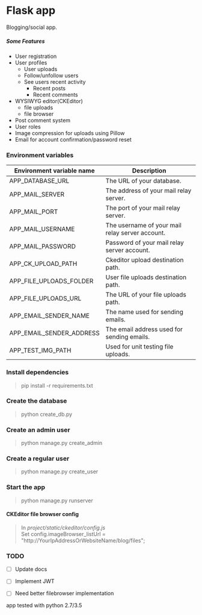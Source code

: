 # Flask app
Blogging/social app. 
##### Some Features
* User registration
* User profiles 
	* User uploads
   * Follow/unfollow users  
  * See users recent activity
	  * Recent posts
	  * Recent comments
* WYSIWYG editor(CKEditor)
  * file uploads
  * file browser 
* Post comment system
* User roles 
* Image compression for uploads using Pillow
* Email for account confirmation/password reset

### Environment variables
|Environment variable name  | Description  |
|--|--|
|APP_DATABASE_URL|The URL of your database.|
|APP_MAIL_SERVER|The address of your mail relay server.|
|APP_MAIL_PORT|The port of your mail relay server.|
|APP_MAIL_USERNAME|The username of your mail relay server account.|
|APP_MAIL_PASSWORD|Password of your mail relay server account.|
|APP_CK_UPLOAD_PATH|Ckeditor upload destination path.|
|APP_FILE_UPLOADS_FOLDER|User file uploads destination path.|
|APP_FILE_UPLOADS_URL|The URL of your file uploads path.|
|APP_EMAIL_SENDER_NAME|The name used for sending emails.|
|APP_EMAIL_SENDER_ADDRESS|The email address used for sending emails.|
|APP_TEST_IMG_PATH|Used for unit testing file uploads. |

### Install dependencies

> pip install -r requirements.txt

### Create the database

> python create_db.py

### Create an admin user

> python manage.py create_admin

### Create a regular user

> python manage.py create_user

### Start the app

> python manage.py runserver

#### CKEditor file browser config
> In *project/static/ckeditor/config.js*  
> Set config.imageBrowser_listUrl = "http://YourIpAddressOrWebsiteName/blog/files";

### TODO
- [ ] Update docs
- [ ] Implement JWT 
- [ ] Need better filebrowser implementation



app tested with python 2.7/3.5